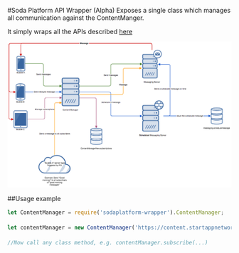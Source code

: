 #Soda Platform API Wrapper (Alpha)
Exposes a single class which manages all communication against the ContentManger.

It simply wraps all the APIs described [here](https://startapp.atlassian.net/wiki/display/SDKSOC/S2S+Services)

![Structure](infrastructure.png)

##Usage example

```javascript
let ContentManager = require('sodaplatform-wrapper').ContentManager;

let contentManager = new ContentManager('https://content.startappnetwork.com/content-manager/', 'YourBubbleId'');

//Now call any class method, e.g. contentManager.subscribe(...)
```